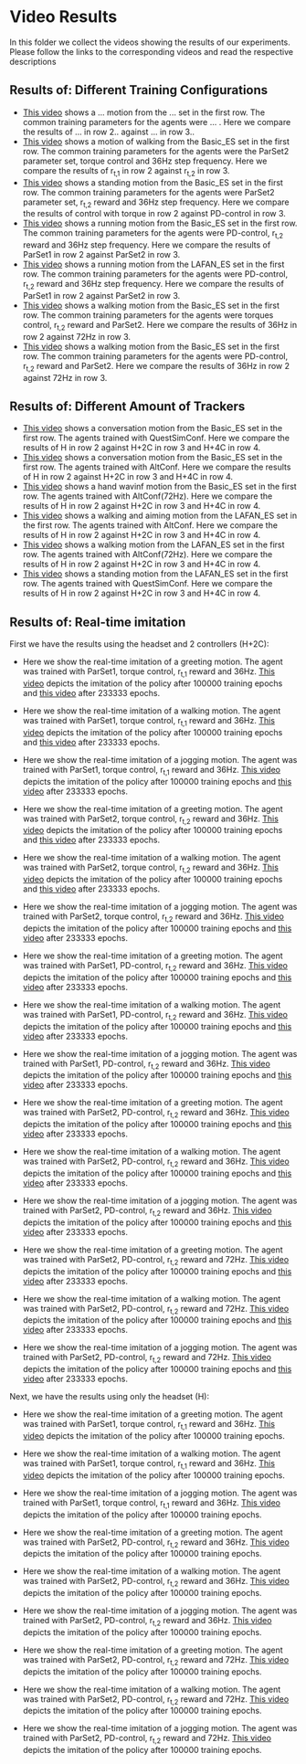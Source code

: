 # Video Results

In this folder we collect the videos showing the results of our experiments. Please follow the links to the corresponding videos and read the respective descriptions

## Results of: Different Training Configurations

- [This video]() shows a ... motion from the ... set in the first row. The common training parameters for the agents were ... . Here we compare the results of ... in row 2.. against ... in row 3..
- [This video](rew_rt1_vs_rt2_sync_max.mp4) shows a motion of walking from the Basic_ES set in the first row. The common training parameters for the agents were the ParSet2 parameter set, torque control and 36Hz step frequency. Here we compare the results of r<sub>t,1</sub> in row 2 against r<sub>t,2</sub> in row 3.
- [This video](control_to_vs_pd_sync_max.mp4) shows a standing motion from the Basic_ES set in the first row. The common training parameters for the agents were ParSet2 parameter set, r<sub>t,2</sub> reward and 36Hz step frequency. Here we compare the results of control with torque in row 2 against PD-control in row 3.
- [This video](bandai_que_vs_alt_altbetter_sync_max.mp4) shows a running motion from the Basic_ES set in the first row. The common training parameters for the agents were PD-control, r<sub>t,2</sub> reward and 36Hz step frequency. Here we compare the results of ParSet1 in row 2 against ParSet2 in row 3.
- [This video](lafan_que_vs_alt_quebetter_sync_max_dch.mp4) shows a running motion from the LAFAN_ES set in the first row. The common training parameters for the agents were PD-control, r<sub>t,2</sub> reward and 36Hz step frequency. Here we compare the results of ParSet1 in row 2 against ParSet2 in row 3.
- [This video](diff_rt2_alt_to_36_vs_72sync_max_dch.mp4) shows a walking motion from the Basic_ES set in the first row. The common training parameters for the agents were torques control, r<sub>t,2</sub> reward and ParSet2. Here we compare the results of 36Hz in row 2 against 72Hz in row 3.
- [This video](sim_rt2_alt_pd_36_vs_72sync_max_dch.mp4) shows a walking motion from the Basic_ES set in the first row. The common training parameters for the agents were PD-control, r<sub>t,2</sub> reward and ParSet2. Here we compare the results of 36Hz in row 2 against 72Hz in row 3.

## Results of: Different Amount of Trackers
- [This video](questsim_sync_max.mp4) shows a conversation motion from the Basic_ES set in the first row. The agents trained with QuestSimConf. Here we compare the results of H in row 2 against H+2C in row 3 and H+4C in row 4.
- [This video](par_sync_max_dch.mp4) shows a conversation motion from the Basic_ES set in the first row. The agents trained with AltConf. Here we compare the results of H in row 2 against H+2C in row 3 and H+4C in row 4.
- [This video](72par_sync_max_dch.mp4) shows a hand wavinf motion from the Basic_ES set in the first row. The agents trained with AltConf(72Hz). Here we compare the results of H in row 2 against H+2C in row 3 and H+4C in row 4.
- [This video](waa_par_sync_max_dch.mp4) shows a walking and aiming motion from the LAFAN_ES set in the first row. The agents trained with AltConf. Here we compare the results of H in row 2 against H+2C in row 3 and H+4C in row 4.
- [This video](w2s1_72par_sync_max_dch.mp4) shows a walking motion from the LAFAN_ES set in the first row. The agents trained with AltConf(72Hz). Here we compare the results of H in row 2 against H+2C in row 3 and H+4C in row 4.
- [This video](w3s2_questsim_sync_max_dch.mp4) shows a standing motion from the LAFAN_ES set in the first row. The agents trained with QuestSimConf. Here we compare the results of H in row 2 against H+2C in row 3 and H+4C in row 4.
## Results of: Real-time imitation
First we have the results using the headset and 2 controllers (H+2C):
- Here we show the real-time imitation of a greeting motion. The agent was trained with ParSet1, torque control, r<sub>t,1</sub> reward and 36Hz. [This video](video_results/greetings_torque_rt1_QuestSimPar_sync_max.mp4) depicts the imitation of the policy after 100000 training epochs and [this video](greetings_torque_rt1_QuestSimPar__233_sync_max.mp4) after 233333 epochs.
- Here we show the real-time imitation of a walking motion. The agent was trained with ParSet1, torque control, r<sub>t,1</sub> reward and 36Hz. [This video](eight_walk_torque_rt1_QuestSimPar_sync_max.mp4) depicts the imitation of the policy after 100000 training epochs and [this video](eight_walk_torque_rt1_QuestSimPar_233_sync_max.mp4) after 233333 epochs.
- Here we show the real-time imitation of a jogging motion. The agent was trained with ParSet1, torque control, r<sub>t,1</sub> reward and 36Hz. [This video](jog_torque_rt1_QuestSimPar_sync_max.mp4) depicts the imitation of the policy after 100000 training epochs and [this video](jog_torque_rt1_QuestSimPar__233_sync_max.mp4) after 233333 epochs.


- Here we show the real-time imitation of a greeting motion. The agent was trained with ParSet2, torque control, r<sub>t,2</sub> reward and 36Hz. [This video](greetings_torque_rt2_AltPar_100_sync_max.mp4) depicts the imitation of the policy after 100000 training epochs and [this video](video_results/greetings_torque_rt2_AltPar_233_sync_max.mp4) after 233333 epochs.
- Here we show the real-time imitation of a walking motion. The agent was trained with ParSet2, torque control, r<sub>t,2</sub> reward and 36Hz. [This video](video_results/eight_walk_torque_rt2_AltPar_100_sync_max.mp4) depicts the imitation of the policy after 100000 training epochs and [this video](video_results/eight_walk_torque_rt2_AltPar_233_sync_max.mp4) after 233333 epochs.
- Here we show the real-time imitation of a jogging motion. The agent was trained with ParSet2, torque control, r<sub>t,2</sub> reward and 36Hz. [This video](video_results/jog_torque_rt2_AltPar_100_sync_max.mp4) depicts the imitation of the policy after 100000 training epochs and [this video](video_results/jog_torque_rt2_AltPar_233_sync_max.mp4) after 233333 epochs.

- Here we show the real-time imitation of a greeting motion. The agent was trained with ParSet1, PD-control, r<sub>t,2</sub> reward and 36Hz. [This video](video_results/greeting_PD_rt2_QuestSimPar__36Hz__100_sync_max.mp4) depicts the imitation of the policy after 100000 training epochs and [this video](video_results/greetings_PD_rt2_QuestSimPar233_sync_max.mp4) after 233333 epochs.
- Here we show the real-time imitation of a walking motion. The agent was trained with ParSet1, PD-control, r<sub>t,2</sub> reward and 36Hz. [This video](video_results/eight_walk_PD_rt2_QuestSimPar__36Hz__100_sync_max.mp4) depicts the imitation of the policy after 100000 training epochs and [this video](video_results/eight_walk_PD_rt2_QuestSimPar_233_sync_max.mp4) after 233333 epochs.
- Here we show the real-time imitation of a jogging motion. The agent was trained with ParSet1, PD-control, r<sub>t,2</sub> reward and 36Hz. [This video](video_results/jog_PD_rt2_QuestSimPar__36Hz__100_sync_max.mp4) depicts the imitation of the policy after 100000 training epochs and [this video](video_results/jog__PD_rt2_QuestSimPar_233_sync_max.mp4) after 233333 epochs.

- Here we show the real-time imitation of a greeting motion. The agent was trained with ParSet2, PD-control, r<sub>t,2</sub> reward and 36Hz. [This video](video_results/greeting_PD_rt2_AltPar___36Hz_100_sync_max.mp4) depicts the imitation of the policy after 100000 training epochs and [this video](video_results/greetings_PD_rt2_AltPar___36Hz__233_sync_max.mp4) after 233333 epochs.
- Here we show the real-time imitation of a walking motion. The agent was trained with ParSet2, PD-control, r<sub>t,2</sub> reward and 36Hz. [This video](video_results/eight_walk_PD_rt2_AltPar___36Hz_100_sync_max.mp4) depicts the imitation of the policy after 100000 training epochs and [this video](video_results/eight_walk_PD_rt2_AltPar___36Hz__233_sync_max.mp4) after 233333 epochs.
- Here we show the real-time imitation of a jogging motion. The agent was trained with ParSet2, PD-control, r<sub>t,2</sub> reward and 36Hz. [This video](video_results/jog_PD_rt2_AltPar___36Hz_100_sync_max.mp4) depicts the imitation of the policy after 100000 training epochs and [this video](video_results/jog_PD_rt2_AltPar___36Hz__233_sync_max.mp4) after 233333 epochs.


- Here we show the real-time imitation of a greeting motion. The agent was trained with ParSet2, PD-control, r<sub>t,2</sub> reward and 72Hz. [This video](video_results/greetings_PD_rt2_AltPar___72Hz__100__sync_max.mp4) depicts the imitation of the policy after 100000 training epochs and [this video](video_results/greetings_PD_rt2_AltPar___72Hz__233_sync_max.mp4) after 233333 epochs.
- Here we show the real-time imitation of a walking motion. The agent was trained with ParSet2, PD-control, r<sub>t,2</sub> reward and 72Hz. [This video](video_results/eight_walk_PD_rt2_AltPar___72Hz__100_sync_max.mp4) depicts the imitation of the policy after 100000 training epochs and [this video](video_results/eight_walk_PD_rt2_AltPar___72Hz__233_sync_max.mp4) after 233333 epochs.
- Here we show the real-time imitation of a jogging motion. The agent was trained with ParSet2, PD-control, r<sub>t,2</sub> reward and 72Hz. [This video](video_results/jog_PD_rt2_AltPar___72Hz__100_sync_max.mp4) depicts the imitation of the policy after 100000 training epochs and [this video](video_results/jog_PD_rt2_AltPar___72Hz__233__sync_max.mp4) after 233333 epochs.

Next, we have the results using only the headset (H):

- Here we show the real-time imitation of a greeting motion. The agent was trained with ParSet1, torque control, r<sub>t,1</sub> reward and 36Hz. [This video](video_results/greetings_torque_rt1_QuestSimPar__one_sync_max.mp4) depicts the imitation of the policy after 100000 training epochs.
- Here we show the real-time imitation of a walking motion. The agent was trained with ParSet1, torque control, r<sub>t,1</sub> reward and 36Hz. [This video](video_results/eight_walk_torque_rt1_QuestSimPar__one_sync_max.mp4) depicts the imitation of the policy after 100000 training epochs.
- Here we show the real-time imitation of a jogging motion. The agent was trained with ParSet1, torque control, r<sub>t,1</sub> reward and 36Hz. [This video](video_results/jog_torque_rt1_QuestSimPar__one_sync_max.mp4) depicts the imitation of the policy after 100000 training epochs.

- Here we show the real-time imitation of a greeting motion. The agent was trained with ParSet2, PD-control, r<sub>t,2</sub> reward and 36Hz. [This video](video_results/greetings_PD_rt2__AltPar___36Hz___one_sync_max.mp4) depicts the imitation of the policy after 100000 training epochs.
- Here we show the real-time imitation of a walking motion. The agent was trained with ParSet2, PD-control, r<sub>t,2</sub> reward and 36Hz. [This video](video_results/eight_walk_PD_rt2__AltPar___36Hz___one_sync_max.mp4) depicts the imitation of the policy after 100000 training epochs.
- Here we show the real-time imitation of a jogging motion. The agent was trained with ParSet2, PD-control, r<sub>t,2</sub> reward and 36Hz. [This video](video_results/jog_PD_rt2__AltPar___36Hz___one_sync_max.mp4) depicts the imitation of the policy after 100000 training epochs.

- Here we show the real-time imitation of a greeting motion. The agent was trained with ParSet2, PD-control, r<sub>t,2</sub> reward and 72Hz. [This video](video_results/greetings_PD_rt2__AltPar___72Hz___one_sync_max.mp4) depicts the imitation of the policy after 100000 training epochs.
- Here we show the real-time imitation of a walking motion. The agent was trained with ParSet2, PD-control, r<sub>t,2</sub> reward and 72Hz. [This video](video_results/eight_walk_PD_rt2__AltPar___72Hz___one_sync_max.mp4) depicts the imitation of the policy after 100000 training epochs.
- Here we show the real-time imitation of a jogging motion. The agent was trained with ParSet2, PD-control, r<sub>t,2</sub> reward and 72Hz. [This video](video_results/jog_PD_rt2__AltPar___72Hz___one_sync_max.mp4) depicts the imitation of the policy after 100000 training epochs.

